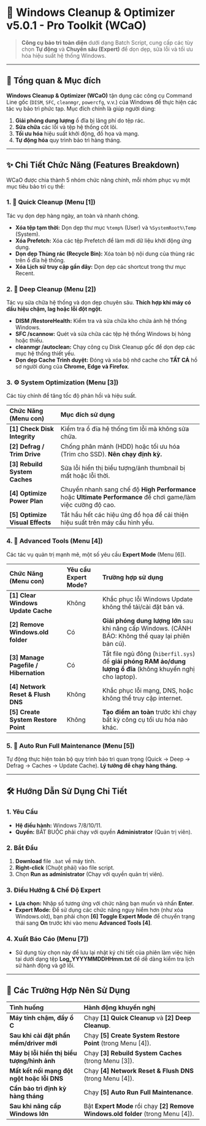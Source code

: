 # 🚀 Windows Cleanup & Optimizer v5.0.1 - Pro Toolkit (WCaO)

> **Công cụ bảo trì toàn diện** dưới dạng Batch Script, cung cấp các tùy chọn **Tự động** và **Chuyên sâu (Expert)** để dọn dẹp, sửa lỗi và tối ưu hóa hiệu suất hệ thống Windows.

---

## 🌟 Tổng quan & Mục đích

**Windows Cleanup & Optimizer (WCaO)** tận dụng các công cụ Command Line gốc (`DISM`, `SFC`, `cleanmgr`, `powercfg`, v.v.) của Windows để thực hiện các tác vụ bảo trì phức tạp. Mục đích chính là giúp người dùng:

1.  **Giải phóng dung lượng** ổ đĩa bị lãng phí do tệp rác.
2.  **Sửa chữa** các lỗi và tệp hệ thống cốt lõi.
3.  **Tối ưu hóa** hiệu suất khởi động, đồ họa và mạng.
4.  **Tự động hóa** quy trình bảo trì hàng tháng.

---

## ✨ Chi Tiết Chức Năng (Features Breakdown)

WCaO được chia thành 5 nhóm chức năng chính, mỗi nhóm phục vụ một mục tiêu bảo trì cụ thể:

### 1. 🧹 Quick Cleanup (Menu [1])

Tác vụ dọn dẹp hàng ngày, an toàn và nhanh chóng.

* **Xóa tệp tạm thời:** Dọn dẹp thư mục `%temp%` (User) và `%SystemRoot%\Temp` (System).
* **Xóa Prefetch:** Xóa các tệp Prefetch để làm mới dữ liệu khởi động ứng dụng.
* **Dọn dẹp Thùng rác (Recycle Bin):** Xóa toàn bộ nội dung của thùng rác trên ổ đĩa hệ thống.
* **Xóa Lịch sử truy cập gần đây:** Dọn dẹp các shortcut trong thư mục Recent.

### 2. 🌊 Deep Cleanup (Menu [2])

Tác vụ sửa chữa hệ thống và dọn dẹp chuyên sâu. **Thích hợp khi máy có dấu hiệu chậm, lag hoặc lỗi đột ngột.**

* **DISM /RestoreHealth:** Kiểm tra và sửa chữa kho chứa ảnh hệ thống Windows.
* **SFC /scannow:** Quét và sửa chữa các tệp hệ thống Windows bị hỏng hoặc thiếu.
* **cleanmgr /autoclean:** Chạy công cụ Disk Cleanup gốc để dọn dẹp các mục hệ thống thiết yếu.
* **Dọn dẹp Cache Trình duyệt:** Đóng và xóa bộ nhớ cache cho **TẤT CẢ** hồ sơ người dùng của **Chrome, Edge và Firefox**.

### 3. ⚙️ System Optimization (Menu [3])

Các tùy chỉnh để tăng tốc độ phản hồi và hiệu suất.

| Chức Năng (Menu con) | Mục đích sử dụng |
| :--- | :--- |
| **[1] Check Disk Integrity** | Kiểm tra ổ đĩa hệ thống tìm lỗi mà không sửa chữa. |
| **[2] Defrag / Trim Drive** | Chống phân mảnh (HDD) hoặc tối ưu hóa (Trim cho SSD). **Nên chạy định kỳ.** |
| **[3] Rebuild System Caches** | Sửa lỗi hiển thị biểu tượng/ảnh thumbnail bị mất hoặc lỗi thời. |
| **[4] Optimize Power Plan** | Chuyển nhanh sang chế độ **High Performance** hoặc **Ultimate Performance** để chơi game/làm việc cường độ cao. |
| **[5] Optimize Visual Effects** | Tắt hầu hết các hiệu ứng đồ họa để cải thiện hiệu suất trên máy cấu hình yếu. |

### 4. 🔬 Advanced Tools (Menu [4])

Các tác vụ quản trị mạnh mẽ, một số yêu cầu **Expert Mode** (Menu [6]).

| Chức Năng (Menu con) | Yêu cầu Expert Mode? | Trường hợp sử dụng |
| :--- | :--- | :--- |
| **[1] Clear Windows Update Cache** | Không | Khắc phục lỗi Windows Update không thể tải/cài đặt bản vá. |
| **[2] Remove Windows.old folder** | Có | **Giải phóng dung lượng lớn** sau khi nâng cấp Windows. (CẢNH BÁO: Không thể quay lại phiên bản cũ). |
| **[3] Manage Pagefile / Hibernation** | Có | Tắt file ngủ đông (`hiberfil.sys`) để **giải phóng RAM ảo/dung lượng ổ đĩa** (không khuyến nghị cho laptop). |
| **[4] Network Reset & Flush DNS** | Không | Khắc phục lỗi mạng, DNS, hoặc không thể truy cập internet. |
| **[5] Create System Restore Point** | Không | **Tạo điểm an toàn** trước khi chạy bất kỳ công cụ tối ưu hóa nào khác. |

### 5. 🏃 Auto Run Full Maintenance (Menu [5])

Tự động thực hiện toàn bộ quy trình bảo trì quan trọng (Quick $\to$ Deep $\to$ Defrag $\to$ Caches $\to$ Update Cache). **Lý tưởng để chạy hàng tháng.**

---

## 🛠 Hướng Dẫn Sử Dụng Chi Tiết

### 1. Yêu Cầu

* **Hệ điều hành:** Windows 7/8/10/11.
* **Quyền:** BẮT BUỘC phải chạy với quyền **Administrator** (Quản trị viên).

### 2. Bắt Đầu

1.  **Download** file `.bat` về máy tính.
2.  **Right-click** (Chuột phải) vào file script.
3.  Chọn **Run as administrator** (Chạy với quyền quản trị viên).

### 3. Điều Hướng & Chế Độ Expert

* **Lựa chọn:** Nhập số tương ứng với chức năng bạn muốn và nhấn **Enter**.
* **Expert Mode:** Để sử dụng các chức năng nguy hiểm hơn (như xóa Windows.old), bạn phải chọn **[6] Toggle Expert Mode** để chuyển trạng thái sang **On** trước khi vào menu **Advanced Tools [4]**.

### 4. Xuất Báo Cáo (Menu [7])

* Sử dụng tùy chọn này để lưu lại nhật ký chi tiết của phiên làm việc hiện tại dưới dạng tệp **Log\_YYYYMMDDHHmm.txt** để dễ dàng kiểm tra lịch sử hành động và gỡ lỗi.

---

## 📖 Các Trường Hợp Nên Sử Dụng

| Tình huống | Hành động khuyến nghị |
| :--- | :--- |
| **Máy tính chậm, đầy ổ C** | Chạy **[1] Quick Cleanup** và **[2] Deep Cleanup**. |
| **Sau khi cài đặt phần mềm/driver mới** | Chạy **[5] Create System Restore Point** (trong Menu [4]). |
| **Máy bị lỗi hiển thị biểu tượng/hình ảnh** | Chạy **[3] Rebuild System Caches** (trong Menu [3]). |
| **Mất kết nối mạng đột ngột hoặc lỗi DNS** | Chạy **[4] Network Reset & Flush DNS** (trong Menu [4]). |
| **Cần bảo trì định kỳ hàng tháng** | Chạy **[5] Auto Run Full Maintenance**. |
| **Sau khi nâng cấp Windows lớn** | Bật **Expert Mode** rồi chạy **[2] Remove Windows.old folder** (trong Menu [4]). |

